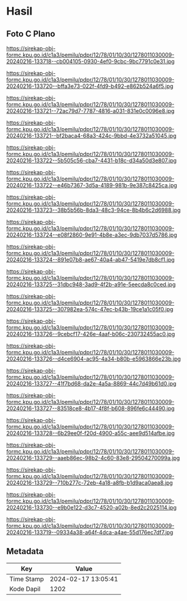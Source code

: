 # Hasil

## Foto C Plano

https://sirekap-obj-formc.kpu.go.id/c1a3/pemilu/pdpr/12/78/01/10/30/1278011030009-20240216-133718--cb004105-0930-4ef0-9cbc-9bc7791c0e31.jpg

https://sirekap-obj-formc.kpu.go.id/c1a3/pemilu/pdpr/12/78/01/10/30/1278011030009-20240216-133720--bffa3e73-022f-4fd9-b492-e862b524a6f5.jpg

https://sirekap-obj-formc.kpu.go.id/c1a3/pemilu/pdpr/12/78/01/10/30/1278011030009-20240216-133721--72ac79d7-7787-4816-a031-831e0c0096e8.jpg

https://sirekap-obj-formc.kpu.go.id/c1a3/pemilu/pdpr/12/78/01/10/30/1278011030009-20240216-133721--bf2baca4-68a3-424c-9bbd-4e3732a51045.jpg

https://sirekap-obj-formc.kpu.go.id/c1a3/pemilu/pdpr/12/78/01/10/30/1278011030009-20240216-133722--5b505c56-cba7-4431-b18c-d34a50d3e807.jpg

https://sirekap-obj-formc.kpu.go.id/c1a3/pemilu/pdpr/12/78/01/10/30/1278011030009-20240216-133722--e46b7367-3d5a-4189-981b-9e387c8425ca.jpg

https://sirekap-obj-formc.kpu.go.id/c1a3/pemilu/pdpr/12/78/01/10/30/1278011030009-20240216-133723--38b5b56b-8da3-48c3-94ce-8b4b6c2d6988.jpg

https://sirekap-obj-formc.kpu.go.id/c1a3/pemilu/pdpr/12/78/01/10/30/1278011030009-20240216-133724--e08f2860-9e91-4b8e-a3ec-9db7037d5786.jpg

https://sirekap-obj-formc.kpu.go.id/c1a3/pemilu/pdpr/12/78/01/10/30/1278011030009-20240216-133724--891e07b8-ae67-40a4-ab47-5419e7db8cf1.jpg

https://sirekap-obj-formc.kpu.go.id/c1a3/pemilu/pdpr/12/78/01/10/30/1278011030009-20240216-133725--31dbc948-3ad9-4f2b-a91e-5eecda8c0ced.jpg

https://sirekap-obj-formc.kpu.go.id/c1a3/pemilu/pdpr/12/78/01/10/30/1278011030009-20240216-133725--307982ea-574c-47ec-b43b-19ce1a1c05f0.jpg

https://sirekap-obj-formc.kpu.go.id/c1a3/pemilu/pdpr/12/78/01/10/30/1278011030009-20240216-133726--9cebcf17-426e-4aaf-b06c-230732455ac0.jpg

https://sirekap-obj-formc.kpu.go.id/c1a3/pemilu/pdpr/12/78/01/10/30/1278011030009-20240216-133726--d4ce6904-ac95-4a34-b80b-e5963866e23b.jpg

https://sirekap-obj-formc.kpu.go.id/c1a3/pemilu/pdpr/12/78/01/10/30/1278011030009-20240216-133727--41f7bd68-da2e-4a5a-8869-44c7d49b61d0.jpg

https://sirekap-obj-formc.kpu.go.id/c1a3/pemilu/pdpr/12/78/01/10/30/1278011030009-20240216-133727--83518ce8-4b17-4f8f-b608-896fe6c44490.jpg

https://sirekap-obj-formc.kpu.go.id/c1a3/pemilu/pdpr/12/78/01/10/30/1278011030009-20240216-133728--6b29ee0f-f20d-4900-a55c-aee9d514afbe.jpg

https://sirekap-obj-formc.kpu.go.id/c1a3/pemilu/pdpr/12/78/01/10/30/1278011030009-20240216-133729--aaeb86ec-98b2-4c60-83e8-29504270099a.jpg

https://sirekap-obj-formc.kpu.go.id/c1a3/pemilu/pdpr/12/78/01/10/30/1278011030009-20240216-133729--710b277c-72eb-4a18-a8fb-b1d9aca0aea8.jpg

https://sirekap-obj-formc.kpu.go.id/c1a3/pemilu/pdpr/12/78/01/10/30/1278011030009-20240216-133730--e9b0e122-d3c7-4520-a02b-8ed2c2025114.jpg

https://sirekap-obj-formc.kpu.go.id/c1a3/pemilu/pdpr/12/78/01/10/30/1278011030009-20240216-133719--09334a38-a64f-4dca-a4ae-55d176ec7df7.jpg


## Metadata

| Key        | Value               |
| ---------- | ------------------- |
| Time Stamp | 2024-02-17 13:05:41 |
| Kode Dapil | 1202                |



